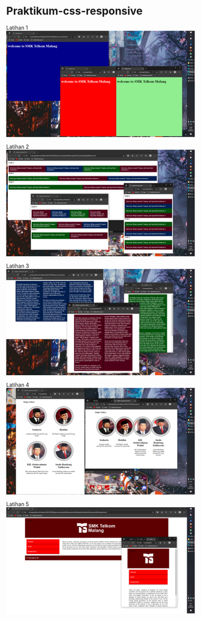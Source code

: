 # Praktikum-css-responsive
Latihan 1
![Alt Text](https://github.com/AimanYoviar/Praktikum-css-responsive/blob/main/Screenshot%20(309).png)

Latihan 2
![Alt Text](https://github.com/AimanYoviar/Praktikum-css-responsive/blob/main/Screenshot%20(310).png)

Latihan 3
![Alt Text](https://github.com/AimanYoviar/Praktikum-css-responsive/blob/main/Screenshot%20(311).png)

Latihan 4
![Alt Text](https://github.com/AimanYoviar/Praktikum-css-responsive/blob/main/Screenshot%20(312).png)

Latihan 5
![Alt Text](https://github.com/AimanYoviar/Praktikum-css-responsive/blob/main/Screenshot%20(313).png)
